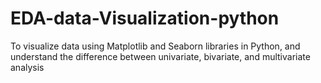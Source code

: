 # EDA-data-Visualization-python
To visualize data using Matplotlib and Seaborn libraries in Python, and understand the difference between univariate, bivariate, and multivariate analysis
